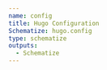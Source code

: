 ```yaml
---
name: config
title: Hugo Configuration
Schematize: hugo.config
type: schematize
outputs:
  - Schematize
---
```

